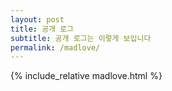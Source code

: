 ```yaml
---
layout: post
title: 공개 로그
subtitle: 공개 로그는 이렇게 보입니다
permalink: /madlove/
---
```


{% include_relative madlove.html %}

